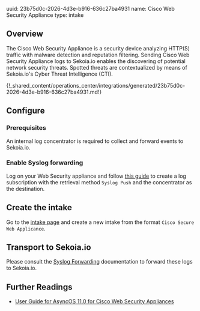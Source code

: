 uuid: 23b75d0c-2026-4d3e-b916-636c27ba4931
name: Cisco Web Security Appliance
type: intake

## Overview

The Cisco Web Security Appliance is a security device analyzing HTTP(S) traffic with malware detection and reputation filtering.
Sending Cisco Web Security Appliance logs to Sekoia.io enables the discovering of potential network security threats. Spotted threats are contextualized by means of  Sekoia.io's Cyber Threat Intelligence (CTI).
  
{!_shared_content/operations_center/integrations/generated/23b75d0c-2026-4d3e-b916-636c27ba4931.md!}

## Configure

### Prerequisites

An internal log concentrator is required to collect and forward events to Sekoia.io.

### Enable Syslog forwarding

Log on your Web Security appliance and follow [this guide](https://www.cisco.com/c/en/us/td/docs/security/wsa/wsa11-0/user_guide/b_WSA_UserGuide/b_WSA_UserGuide_chapter_010111.html#ariaid-title7) to create a log subscription with the retrieval method `Syslog Push` and the concentrator as the destination.


## Create the intake

Go to the [intake page](https://app.sekoia.io/operations/intakes) and create a new intake from the format `Cisco Secure Web Applicance`.

## Transport to Sekoia.io

Please consult the [Syslog Forwarding](../../../../ingestion_methods/sekoiaio_docker_concentrator/) documentation to forward these logs to Sekoia.io.

## Further Readings
- [User Guide for AsyncOS 11.0 for Cisco Web Security Appliances](https://www.cisco.com/c/en/us/td/docs/security/wsa/wsa11-0/user_guide/b_WSA_UserGuide/b_WSA_UserGuide_chapter_010111.html)
